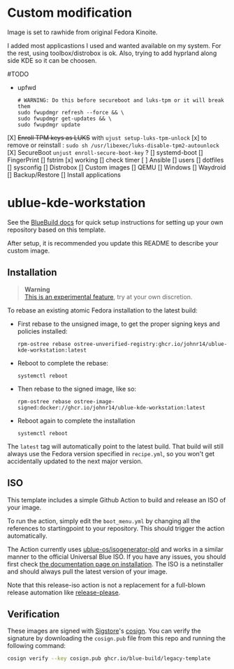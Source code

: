 # Custom modification

Image is set to rawhide from original Fedora Kinoite.

I added most applicastions I used and wanted available on my system. For the rest, using toolbox/distrobox is ok.
Also, trying to add hyprland along side KDE so it can be choosen.

#TODO
- upfwd
    ```
    # WARNING: Do this before secureboot and luks-tpm or it will break them
    sudo fwupdmgr refresh --force && \
    sudo fwupdmgr get-updates && \
    sudo fwupdmgr update
    ```

[X] ~~Enroll TPM keys as LUKS~~ with `ujust setup-luks-tpm-unlock`
  [x] to remove or reinstall : `sudo sh /usr/libexec/luks-disable-tpm2-autounlock`
[X] SecureBoot `unjust enroll-secure-boot-key` ?
[] systemd-boot 
[] FingerPrint
[] fstrim
  [x] working
  [] check timer
[ ] Ansible
  [] users
  [] dotfiles
  [] sysconfig
[] Distrobox
  [] Custom images
[] QEMU
  [] Windows
[] Waydroid
  [] Backup/Restore
  [] Install applications


# ublue-kde-workstation

See the [BlueBuild docs](https://blue-build.org/how-to/setup/) for quick setup instructions for setting up your own repository based on this template.

After setup, it is recommended you update this README to describe your custom image.

## Installation

> **Warning**  
> [This is an experimental feature](https://www.fedoraproject.org/wiki/Changes/OstreeNativeContainerStable), try at your own discretion.

To rebase an existing atomic Fedora installation to the latest build:

- First rebase to the unsigned image, to get the proper signing keys and policies installed:
  ```
  rpm-ostree rebase ostree-unverified-registry:ghcr.io/johnr14/ublue-kde-workstation:latest
  ```
- Reboot to complete the rebase:
  ```
  systemctl reboot
  ```
- Then rebase to the signed image, like so:
  ```
  rpm-ostree rebase ostree-image-signed:docker://ghcr.io/johnr14/ublue-kde-workstation:latest
  ```
- Reboot again to complete the installation
  ```
  systemctl reboot
  ```

The `latest` tag will automatically point to the latest build. That build will still always use the Fedora version specified in `recipe.yml`, so you won't get accidentally updated to the next major version.

## ISO

This template includes a simple Github Action to build and release an ISO of your image.

To run the action, simply edit the `boot_menu.yml` by changing all the references to startingpoint to your repository. This should trigger the action automatically.

The Action currently uses [ublue-os/isogenerator-old](https://github.com/ublue-os/isogenerator-old) and works in a similar manner to the official Universal Blue ISO. If you have any issues, you should first check [the documentation page on installation](https://universal-blue.org/installation/). The ISO is a netinstaller and should always pull the latest version of your image.

Note that this release-iso action is not a replacement for a full-blown release automation like [release-please](https://github.com/googleapis/release-please).

## Verification

These images are signed with [Sigstore](https://www.sigstore.dev/)'s [cosign](https://github.com/sigstore/cosign). You can verify the signature by downloading the `cosign.pub` file from this repo and running the following command:

```bash
cosign verify --key cosign.pub ghcr.io/blue-build/legacy-template
```

